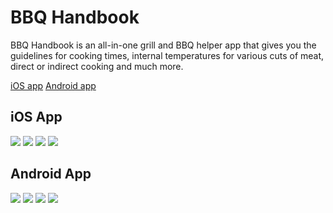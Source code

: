# BBQ Handbook 

BBQ Handbook is an all-in-one grill and BBQ helper app that gives you the guidelines for cooking times, internal temperatures for various cuts of meat, direct or indirect cooking and much more.

[iOS app](https://itunes.apple.com/us/app/bbq-handbook/id1452289706?mt=8)
[Android app](https://play.google.com/store/apps/details?id=app.cristianbarlutiu.handbook)

## iOS App
![](screenshot_1.png)
![](screenshot_2.png)
![](screenshot_3.png)
![](screenshot_4.png)

## Android App
![](android_1.png)
![](android_2.png)
![](android_3.png)
![](android_4.png)